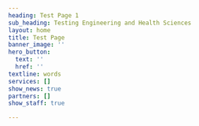 ```yaml
---
heading: Test Page 1
sub_heading: Testing Engineering and Health Sciences
layout: home
title: Test Page
banner_image: ''
hero_button:
  text: ''
  href: ''
textline: words
services: []
show_news: true
partners: []
show_staff: true

---
```

